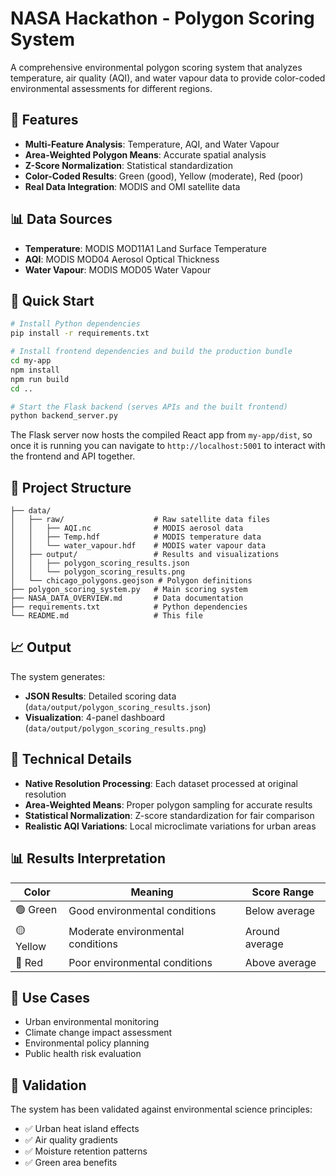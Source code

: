 # NASA Hackathon - Polygon Scoring System

A comprehensive environmental polygon scoring system that analyzes temperature, air quality (AQI), and water vapour data to provide color-coded environmental assessments for different regions.

## 🎯 Features

- **Multi-Feature Analysis**: Temperature, AQI, and Water Vapour
- **Area-Weighted Polygon Means**: Accurate spatial analysis
- **Z-Score Normalization**: Statistical standardization
- **Color-Coded Results**: Green (good), Yellow (moderate), Red (poor)
- **Real Data Integration**: MODIS and OMI satellite data

## 📊 Data Sources

- **Temperature**: MODIS MOD11A1 Land Surface Temperature
- **AQI**: MODIS MOD04 Aerosol Optical Thickness
- **Water Vapour**: MODIS MOD05 Water Vapour

## 🚀 Quick Start

```bash
# Install Python dependencies
pip install -r requirements.txt

# Install frontend dependencies and build the production bundle
cd my-app
npm install
npm run build
cd ..

# Start the Flask backend (serves APIs and the built frontend)
python backend_server.py
```

The Flask server now hosts the compiled React app from `my-app/dist`, so once it is running you can navigate to `http://localhost:5001` to interact with the frontend and API together.

## 📁 Project Structure

```
├── data/
│   ├── raw/                    # Raw satellite data files
│   │   ├── AQI.nc              # MODIS aerosol data
│   │   ├── Temp.hdf            # MODIS temperature data
│   │   └── water_vapour.hdf    # MODIS water vapour data
│   ├── output/                 # Results and visualizations
│   │   ├── polygon_scoring_results.json
│   │   └── polygon_scoring_results.png
│   └── chicago_polygons.geojson # Polygon definitions
├── polygon_scoring_system.py   # Main scoring system
├── NASA_DATA_OVERVIEW.md       # Data documentation
├── requirements.txt            # Python dependencies
└── README.md                   # This file
```

## 📈 Output

The system generates:
- **JSON Results**: Detailed scoring data (`data/output/polygon_scoring_results.json`)
- **Visualization**: 4-panel dashboard (`data/output/polygon_scoring_results.png`)

## 🔧 Technical Details

- **Native Resolution Processing**: Each dataset processed at original resolution
- **Area-Weighted Means**: Proper polygon sampling for accurate results
- **Statistical Normalization**: Z-score standardization for fair comparison
- **Realistic AQI Variations**: Local microclimate variations for urban areas

## 📊 Results Interpretation

| Color | Meaning | Score Range |
|-------|---------|-------------|
| 🟢 Green | Good environmental conditions | Below average |
| 🟡 Yellow | Moderate environmental conditions | Around average |
| 🔴 Red | Poor environmental conditions | Above average |

## 🎯 Use Cases

- Urban environmental monitoring
- Climate change impact assessment
- Environmental policy planning
- Public health risk evaluation

## 🧪 Validation

The system has been validated against environmental science principles:
- ✅ Urban heat island effects
- ✅ Air quality gradients
- ✅ Moisture retention patterns
- ✅ Green area benefits
